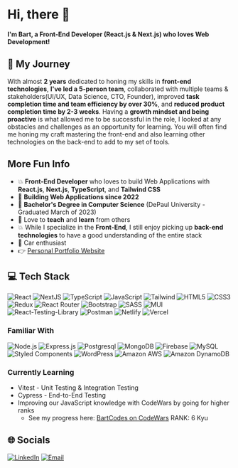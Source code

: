 # Hi, there :wave:

**I'm Bart, a Front-End Developer (React.js & Next.js) who loves Web Development!**

## 🚀 My Journey

With almost **2 years** dedicated to honing my skills in **front-end technologies**, **I've led a 5-person team**, collaborated with multiple teams & stakeholders(UI/UX, Data Science, CTO, Founder), improved **task completion time and team efficiency by over 30%**, and **reduced product completion time by 2-3 weeks**. Having a **growth mindset and being proactive** is what allowed me to be successful in the role, I looked at any obstacles and challenges as an opportunity for learning. You will often find me honing my craft mastering the front-end and also learning other technologies on the back-end to add to my set of tools.

## More Fun Info
- :boom: **Front-End Developer** who loves to build Web Applications with **React.js**, **Next.js**, **TypeScript**, and **Tailwind CSS**
- :briefcase: **Building Web Applications since 2022**
- :scroll: **Bachelor's Degree in Computer Science** (DePaul University - Graduated March of 2023)
- :raising_hand: Love to **teach** and **learn** from others
- :collision: While I specialize in the **Front-End**, I still enjoy picking up **back-end technologies** to have a good understanding of the entire stack
- :red_car: Car enthusiast
- :point_right: [Personal Portfolio Website](https://bartoszswierzynski.com/ "Visit My Portfolio Website")

## 💻 Tech Stack
![React](https://img.shields.io/badge/react-%2320232a.svg?style=for-the-badge&logo=react&logoColor=%2361DAFB) ![NextJS](https://img.shields.io/badge/Next.js-000?logo=nextdotjs&logoColor=fff&style=for-the-badge) ![TypeScript](https://img.shields.io/badge/typescript-%23007ACC.svg?style=for-the-badge&logo=typescript&logoColor=white) ![JavaScript](https://img.shields.io/badge/javascript-%23323330.svg?style=for-the-badge&logo=javascript&logoColor=%23F7DF1E) ![Tailwind](https://img.shields.io/badge/Tailwind_CSS-38B2AC?style=for-the-badge&logo=tailwind-css&logoColor=white) ![HTML5](https://img.shields.io/badge/html5-%23E34F26.svg?style=for-the-badge&logo=html5&logoColor=white) ![CSS3](https://img.shields.io/badge/css3-%231572B6.svg?style=for-the-badge&logo=css3&logoColor=white) ![Redux](https://img.shields.io/badge/Redux-593D88?style=for-the-badge&logo=redux&logoColor=white) ![React Router](https://img.shields.io/badge/React_Router-CA4245?style=for-the-badge&logo=react-router&logoColor=white) ![Bootstrap](https://img.shields.io/badge/Bootstrap-563D7C?style=for-the-badge&logo=bootstrap&logoColor=white) ![SASS](https://img.shields.io/badge/SASS-hotpink.svg?style=for-the-badge&logo=SASS&logoColor=white) ![MUI](https://img.shields.io/badge/MUI-%230081CB.svg?style=for-the-badge&logo=material-ui&logoColor=white) ![React-Testing-Library](https://img.shields.io/badge/testing%20library-323330?style=for-the-badge&logo=testing-library&logoColor=red) ![Postman](https://img.shields.io/badge/Postman-FF6C37?style=for-the-badge&logo=postman&logoColor=white) ![Netlify](https://img.shields.io/badge/Netlify-00C7B7?style=for-the-badge&logo=netlify&logoColor=white) ![Vercel](https://img.shields.io/badge/Vercel-000000?style=for-the-badge&logo=vercel&logoColor=white)

### Familiar With
![Node.js](https://img.shields.io/badge/Node.js-43853D?style=for-the-badge&logo=node.js&logoColor=white) ![Express.js](https://img.shields.io/badge/Express.js-404D59?style=for-the-badge) ![Postgresql](https://img.shields.io/badge/PostgreSQL-316192?style=for-the-badge&logo=postgresql&logoColor=white) ![MongoDB](https://img.shields.io/badge/MongoDB-4EA94B?style=for-the-badge&logo=mongodb&logoColor=white) ![Firebase](https://img.shields.io/badge/Firebase-039BE5?style=for-the-badge&logo=Firebase&logoColor=white) ![MySQL](https://img.shields.io/badge/MySQL-00000F?style=for-the-badge&logo=mysql&logoColor=white) ![Styled Components](https://img.shields.io/badge/styled--components-DB7093?style=for-the-badge&logo=styled-components&logoColor=white) ![WordPress](https://img.shields.io/badge/Wordpress-21759B?style=for-the-badge&logo=wordpress&logoColor=white) ![Amazon AWS](https://img.shields.io/badge/Amazon_AWS-FF9900?style=for-the-badge&logo=amazonaws&logoColor=white) ![Amazon DynamoDB](https://img.shields.io/badge/Amazon%20DynamoDB-4053D6?style=for-the-badge&logo=Amazon%20DynamoDB&logoColor=white) 

### Currently Learning
- Vitest - Unit Testing & Integration Testing
- Cypress - End-to-End Testing
- Improving our JavaScript knowledge with CodeWars by going for higher ranks
  - See my progress here: <a href="https://www.codewars.com/users/BartCodes" target="_blank">BartCodes on CodeWars</a> RANK: 6 Kyu

## 🌐 Socials
[![LinkedIn](https://img.shields.io/badge/LinkedIn-%230077B5.svg?style=for-the-badge&logo=linkedin&logoColor=white)](https://linkedin.com/in/bartosz-swierzynski) [![Email](https://img.shields.io/badge/Gmail-D14836?style=for-the-badge&logo=gmail&logoColor=white)](mailto:bartswierz.github@gmail.com)

<!---
bartswierz/bartswierz is a ✨ special ✨ repository because its `README.md` (this file) appears on your GitHub profile.
You can click the Preview link to take a look at your changes.
--->
